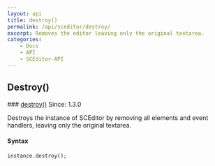 ```yaml
---
layout: api
title: destroy()
permalink: /api/sceditor/destroy/
excerpt: Removes the editor leaving only the original textarea.
categories:
    - Docs
    - API
    - SCEditor-API
---
```

## Destroy()

<article class="api method" markdown="1">
### <a id="destroy" href="#destroy">destroy()</a> <span class="since">Since: 1.3.0</span>

Destroys the instance of SCEditor by removing all elements and event handlers, leaving only the original textarea.


#### Syntax

	instance.destroy();
</article>
